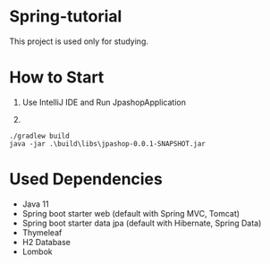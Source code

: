 # Spring-tutorial
This project is used only for studying.

# How to Start
1. Use IntelliJ IDE and Run JpashopApplication

2. 
```
./gradlew build
java -jar .\build\libs\jpashop-0.0.1-SNAPSHOT.jar
```

# Used Dependencies
- Java 11
- Spring boot starter web (default with Spring MVC, Tomcat)
- Spring boot starter data jpa (default with Hibernate, Spring Data)
- Thymeleaf
- H2 Database
- Lombok
